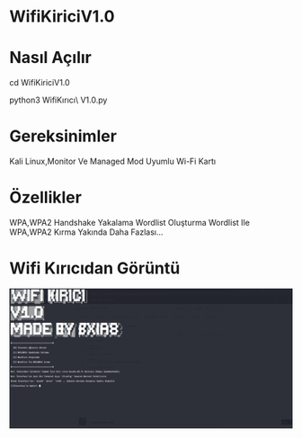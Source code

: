 # WifiKiriciV1.0

# Nasıl Açılır
cd WifiKiriciV1.0

python3 WifiKırıcı\ V1.0.py

# Gereksinimler
Kali Linux,Monitor Ve Managed Mod Uyumlu Wi-Fi Kartı

# Özellikler
WPA,WPA2 Handshake Yakalama
Wordlist Oluşturma
Wordlist Ile WPA,WPA2 Kırma
Yakında Daha Fazlası...

# Wifi Kırıcıdan Görüntü
![alt text](https://github.com/8xia8/MyImages/blob/master/Screenshot%202020-06-01%2018:12:44.png)
